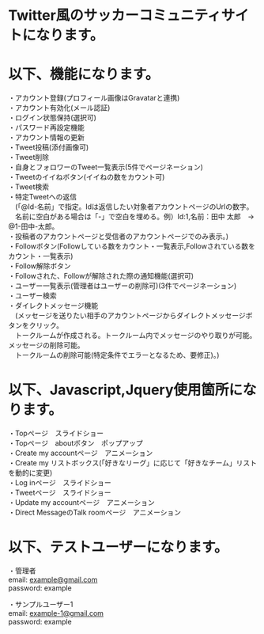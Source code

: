 # Twitter風のサッカーコミュニティサイトになります。

# 以下、機能になります。

・アカウント登録(プロフィール画像はGravatarと連携)  
・アカウント有効化(メール認証)  
・ログイン状態保持(選択可)  
・パスワード再設定機能  
・アカウント情報の更新  
・Tweet投稿(添付画像可)  
・Tweet削除  
・自身とフォロワーのTweet一覧表示(5件でページネーション)  
・Tweetのイイねボタン(イイねの数をカウント可)  
・Tweet検索  
・特定Tweetへの返信  
　(「@Id-名前」で指定。Idは返信したい対象者アカウントページのUrlの数字。  
　名前に空白がある場合は「-」で空白を埋める。例）Id:1,名前：田中 太郎　→　@1-田中-太郎。  
・投稿者のアカウントページと受信者のアカウントページでのみ表示。)  
・Followボタン(Followしている数をカウント・一覧表示,Followされている数をカウント・一覧表示)  
・Follow解除ボタン  
・Followされた、Followが解除された際の通知機能(選択可)  
・ユーザー一覧表示(管理者はユーザーの削除可)(3件でページネーション)  
・ユーザー検索  
・ダイレクトメッセージ機能  
　(メッセージを送りたい相手のアカウントページからダイレクトメッセージボタンをクリック。  
　トークルームが作成される。トークルーム内でメッセージのやり取りが可能。メッセージの削除可能。  
　トークルームの削除可能(特定条件でエラーとなるため、要修正)。)  

# 以下、Javascript,Jquery使用箇所になります。

・Topページ　スライドショー  
・Topページ　aboutボタン　ポップアップ  
・Create my accountページ　アニメーション  
・Create my リストボックス(「好きなリーグ」に応じて「好きなチーム」リストを動的に変更)  
・Log inページ　スライドショー  
・Tweetページ　スライドショー  
・Update my accountページ　アニメーション  
・Direct MessageのTalk roomページ　アニメーション  

# 以下、テストユーザーになります。

・管理者  
  email: example@gmail.com  
  password: example  

・サンプルユーザー1  
  email: example-1@gmail.com  
  password: example  